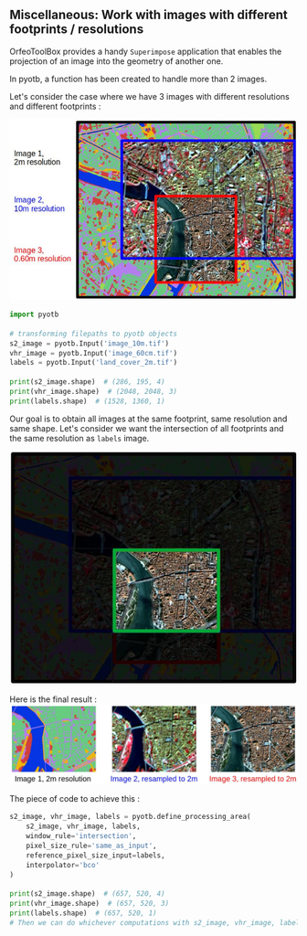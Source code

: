 ## Miscellaneous: Work with images with different footprints / resolutions

OrfeoToolBox provides a handy `Superimpose` application that enables the 
projection of an image into the geometry of another one.

In pyotb, a function has been created to handle more than 2 images.

Let's consider the case where we have 3 images with different resolutions and 
different footprints :

![Images](illustrations/pyotb_define_processing_area_initial.jpg)

```python
import pyotb

# transforming filepaths to pyotb objects
s2_image = pyotb.Input('image_10m.tif')
vhr_image = pyotb.Input('image_60cm.tif')
labels = pyotb.Input('land_cover_2m.tif')

print(s2_image.shape)  # (286, 195, 4)
print(vhr_image.shape)  # (2048, 2048, 3)
print(labels.shape)  # (1528, 1360, 1)
```

Our goal is to obtain all images at the same footprint, same resolution and same shape. 
Let's consider we want the intersection of all footprints and the same resolution as `labels` image.

![Goal](illustrations/pyotb_define_processing_area_process.jpg)

Here is the final result :
![Result](illustrations/pyotb_define_processing_area_result.jpg)

The piece of code to achieve this :

```python
s2_image, vhr_image, labels = pyotb.define_processing_area(
    s2_image, vhr_image, labels, 
    window_rule='intersection',
    pixel_size_rule='same_as_input',
    reference_pixel_size_input=labels, 
    interpolator='bco'
)

print(s2_image.shape)  # (657, 520, 4)
print(vhr_image.shape)  # (657, 520, 3)
print(labels.shape)  # (657, 520, 1)
# Then we can do whichever computations with s2_image, vhr_image, labels
```
